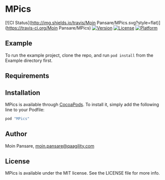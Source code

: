 # MPics

[![CI Status](http://img.shields.io/travis/Moin Pansare/MPics.svg?style=flat)](https://travis-ci.org/Moin Pansare/MPics)
[![Version](https://img.shields.io/cocoapods/v/MPics.svg?style=flat)](http://cocoapods.org/pods/MPics)
[![License](https://img.shields.io/cocoapods/l/MPics.svg?style=flat)](http://cocoapods.org/pods/MPics)
[![Platform](https://img.shields.io/cocoapods/p/MPics.svg?style=flat)](http://cocoapods.org/pods/MPics)

## Example

To run the example project, clone the repo, and run `pod install` from the Example directory first.

## Requirements

## Installation

MPics is available through [CocoaPods](http://cocoapods.org). To install
it, simply add the following line to your Podfile:

```ruby
pod "MPics"
```

## Author

Moin Pansare, moin.pansare@qaagility.com

## License

MPics is available under the MIT license. See the LICENSE file for more info.
